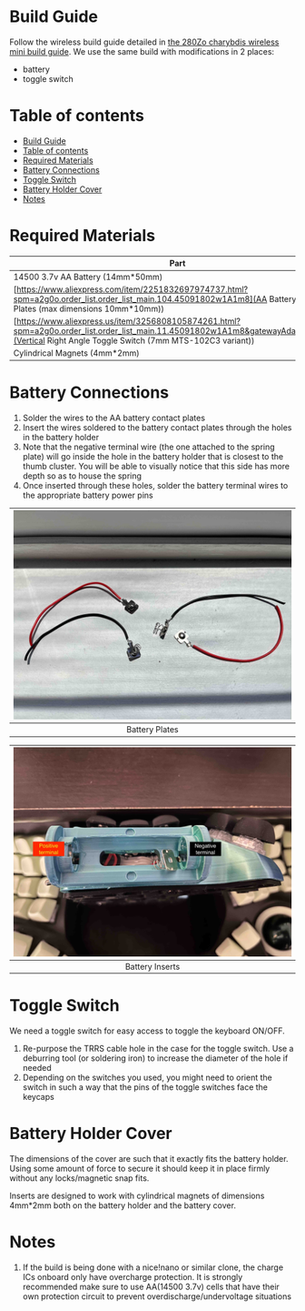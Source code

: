 # Build Guide

Follow the wireless build guide detailed in [the 280Zo charybdis wireless mini build guide](https://github.com/280Zo/charybdis-wireless-mini-3x6-build-guide). We use the same build with modifications in 2 places:

- battery
- toggle switch

# Table of contents
- [Build Guide](#build-guide)
- [Table of contents](#table-of-contents)
- [Required Materials](#required-materials)
- [Battery Connections](#battery-connections)
- [Toggle Switch](#toggle-switch)
- [Battery Holder Cover](#battery-holder-cover)
- [Notes](#notes)

# Required Materials

| Part                                                                                                                                                                                           | Quantity |
| ---------------------------------------------------------------------------------------------------------------------------------------------------------------------------------------------- | -------- |
| 14500 3.7v AA Battery (14mm*50mm)                                                                                                                                                   | 2        |
| [https://www.aliexpress.com/item/2251832697974737.html?spm=a2g0o.order_list.order_list_main.104.45091802w1A1m8](AA Battery Contact Plates (max dimensions 10mm*10mm))                          | 2 pairs  |
| [https://www.aliexpress.us/item/3256808105874261.html?spm=a2g0o.order_list.order_list_main.11.45091802w1A1m8&gatewayAdapt=glo2usa](Vertical Right Angle Toggle Switch (7mm MTS-102C3 variant)) | 1        |
| Cylindrical Magnets (4mm*2mm)                                                                                                                                                       | 1        |

# Battery Connections

1. Solder the wires to the AA battery contact plates
1. Insert the wires soldered to the battery contact plates through the holes in the battery holder
1. Note that the negative terminal wire (the one attached to the spring plate) will go inside the hole in the battery holder that is closest to the thumb cluster. You will be able to visually notice that this side has more depth so as to house the spring
1. Once inserted through these holes, solder the battery terminal wires to the appropriate battery power pins

| ![](images/battery_connectors.jpg) |
| :--------------------------------: |
|           Battery Plates           |

| ![](images/battery_inserts.jpg) |
| :-----------------------------: |
|         Battery Inserts         |

# Toggle Switch

We need a toggle switch for easy access to toggle the keyboard ON/OFF.

1. Re-purpose the TRRS cable hole in the case for the toggle switch. Use a deburring tool (or soldering iron) to increase the diameter of the hole if needed
2. Depending on the switches you used, you might need to orient the switch in such a way that the pins of the toggle switches face the keycaps

# Battery Holder Cover

The dimensions of the cover are such that it exactly fits the battery holder. Using some amount of force to secure it should keep it in place firmly without any locks/magnetic snap fits.

Inserts are designed to work with cylindrical magnets of dimensions 4mm*2mm both on the battery holder and the battery cover.

# Notes

1. If the build is being done with a nice!nano or similar clone, the charge ICs onboard only have overcharge protection. It is strongly recommended make sure to use AA(14500 3.7v) cells that have their own protection circuit to prevent overdischarge/undervoltage situations
